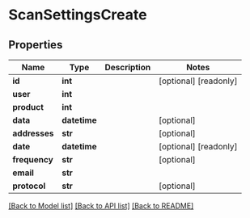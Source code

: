 # ScanSettingsCreate

## Properties
Name | Type | Description | Notes
------------ | ------------- | ------------- | -------------
**id** | **int** |  | [optional] [readonly] 
**user** | **int** |  | 
**product** | **int** |  | 
**data** | **datetime** |  | [optional] 
**addresses** | **str** |  | [optional] 
**date** | **datetime** |  | [optional] [readonly] 
**frequency** | **str** |  | [optional] 
**email** | **str** |  | 
**protocol** | **str** |  | [optional] 

[[Back to Model list]](../README.md#documentation-for-models) [[Back to API list]](../README.md#documentation-for-api-endpoints) [[Back to README]](../README.md)


